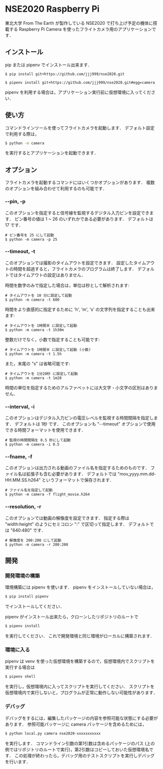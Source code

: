 # NSE2020 Raspberry Pi

東北大学 From The Earth が製作している NSE2020 で打ち上げ予定の機体に搭載する Raspberry Pi Camera を使ったフライトカメラ用のアプリケーションです．

## インストール

pip または pipenv でインストール出来ます．

```bash:pip の場合
$ pip install git+https://github.com/jjj999/nse2020.git
```

```bash:pipenv の場合
$ pipenv install git+https://github.com/jjj999/nse2020.git#egg=camera
```

pipenv を利用する場合は，アプリケーション実行前に仮想環境に入ってください．


## 使い方

コマンドラインツールを使ってフライトカメラを起動します．
デフォルト設定で利用する際は，

```bash
$ python -m camera
```

を実行するとアプリケーションを起動できます．


## オプション

フライトカメラを起動するコマンドにはいくつかオプションがあります．
複数のオプションを組み合わせて利用するのも可能です．

### --pin, -p

このオプションを指定すると信号線を監視するデジタル入力ピンを設定できます．
ピン番号の値は 1 ~ 26 のいずれかである必要があります．
デフォルトは 17 です．

```bash:実行例
# ピン番号を 25 にして起動
$ python -m camera -p 25
```

### --timeout, -t

このオプションでは撮影のタイムアウトを設定できます．
設定したタイムアウトの時間を超過すると，フライトカメラのプログラムは終了します．
デフォルトではタイムアウトの設定はありません．

時間を数字のみで指定した場合は，単位は秒として解析されます:

```bash:実行例
# タイムアウトを 10 分に設定して起動
$ python -m camera -t 600
```

時間をより直感的に指定するために 'h', 'm', 's' の文字列を指定することも出来ます:

```bash:実行例
# タイムアウトを 1時間半 に設定して起動
$ python -m camera -t 1h30m
```

整数だけでなく，小数で指定することも可能です:

```bash:実行例
# タイムアウトを 1時間半 に設定して起動 (小数)
$ python -m camera -t 1.5h
```

また，末尾の "s" は省略可能です:

```bash:実行例
# タイムアウトを 1分20秒 に設定して起動
$ python -m camera -t 1m20
```
時間の単位を指定するためのアルファベットには大文字・小文字の区別はありません．

### --interval, -i

このオプションはデジタル入力ピンの電圧レベルを監視する時間間隔を指定します．
デフォルトは 1秒 です．
このオプションも "--timeout" オプションで使用できる時間フォーマットを使用できます．

```bash:実行例
# 監視の時間間隔を 0.5 秒にして起動
$ python -m camera -i 0.5
```

### --fname, -f

このオプションは出力される動画のファイル名を指定するためのものです．
ファイル名は拡張子も含む必要があります．
デフォルトでは "mov_yyyy.mm.dd-HH.MM.SS.h264" というフォーマットで保存されます．

```bash:実行例
# ファイル名を指定して起動
$ python -m camera -f flight_movie.h264
```

### --resolution, -r

このオプションでは動画の解像度を設定できます．
指定する際は "width:height" のようにセミコロン ":" で区切って指定します．
デフォルトでは "640:480" です．

```bash:実行例
# 解像度を 200:200 にして起動
$ python -m camera -r 200:200
```

## 開発

### 開発環境の構築

環境構築には pipenv を使います．
pipenv をインストールしていない場合は，

```bash
$ pip install pipenv
```

でインストールしてください．

pipenv がインストール出来たら，クローンしたリポジトリのルートで

```bash
$ pipenv install
```

を実行してください．
これで開発環境と同じ環境がローカルに構築されます．

### 環境に入る

pipenv は venv を使った仮想環境を構築するので，仮想環境内でスクリプトを実行する場合は

```bash
$ pipenv shell
```

を実行し，仮想環境内に入ってスクリプトを実行してください．
スクリプトを仮想環境内で実行しないと，プログラムが正常に動作しない可能性があります．

### デバッグ

デバッグをするには，編集したパッケージの内容を参照可能な状態にする必要があります．
参照可能パッケージに camera パッケージを含めるためには，

```bash
$ python local.py camera nse2020-xxxxxxxxxxx
```

を実行します．
コマンドライン引数の第1引数は含めるパッケージのパス (上の例ではリポジトリのルートで実行)，第2引数はコピーしておいた仮想環境名です．
この処理が終わったら，デバッグ用のテストスクリプトを実行しデバッグを行います．
